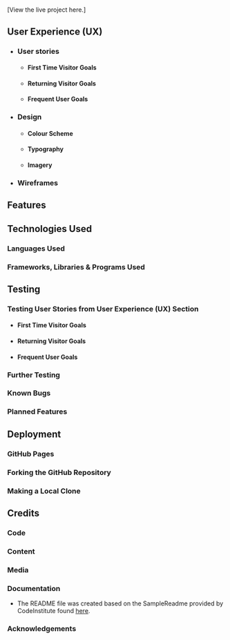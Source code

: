 #   

[View the live project here.]



## User Experience (UX)

-   ### User stories

    -   #### First Time Visitor Goals



    -   #### Returning Visitor Goals



    -   #### Frequent User Goals


-   ### Design

    -   #### Colour Scheme


    -   #### Typography


    -   #### Imagery



*   ### Wireframes

 
## Features

## Technologies Used

### Languages Used



### Frameworks, Libraries & Programs Used



## Testing



### Testing User Stories from User Experience (UX) Section

-   #### First Time Visitor Goals

-   #### Returning Visitor Goals

-   #### Frequent User Goals

 

### Further Testing



### Known Bugs



### Planned Features





## Deployment

### GitHub Pages



### Forking the GitHub Repository



### Making a Local Clone



## Credits

### Code



### Content



### Media



### Documentation

-   The README file was created based on the SampleReadme provided by CodeInstitute found [here](https://github.com/Code-Institute-Solutions/SampleREADME).

### Acknowledgements

